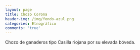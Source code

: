 ```yaml
---
layout: page
title: Chozo Corona
header-img: /img/fondo-azul.png
categories: Etnográfico
comments: 'true'
---
```



Chozo de ganaderos tipo Casilla riojana por su elevada bóveda.

<div class="photo-gallery">
<ul>
</ul>
</div>
